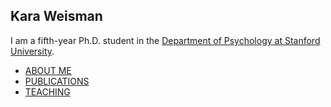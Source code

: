 ## Kara Weisman

I am a fifth-year Ph.D. student in the [Department of Psychology at Stanford University](https://psychology.stanford.edu/).

* [ABOUT ME](https://kgweisman.github.io/about)
* [PUBLICATIONS](https://kgweisman.github.io/publications)
* [TEACHING](https://kgweisman.github.io/teaching)
